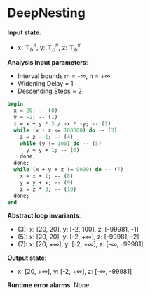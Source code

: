 # DeepNesting

**Input state**:
- x: $⊤_{b}^{\text{\#}}$, y: $⊤_{b}^{\text{\#}}$, z: $⊤_{b}^{\text{\#}}$

**Analysis input parameters**:
- Interval bounds m = -∞, n = +∞
- Widening Delay = 1
- Descending Steps = 2
```pascal
begin
  x = 20; -- (0)
  y = -2; -- (1)
  z = x + y * 3 / -x * -y; -- (2)
  while (x - z <= 100000) do -- (3)
    z = z - 1; -- (4)
    while (y != 100) do -- (5)
      y = y + 1; -- (6)
    done;
  done;
  while (x + y + z != 9999) do -- (7)
    x = x + 1; -- (8)
    y = y + x; -- (9)
    z = z * 3; -- (10)
  done;
end
```
**Abstract loop invariants**:
- (3): x: [20, 20], y: [-2, 100], z: [-99981, -1]
- (5): x: [20, 20], y: [-2, +∞], z: [-99981, -2]
- (7): x: [20, +∞], y: [-2, +∞], z: [-∞, -99981]

**Output state**:
- x: [20, +∞], y: [-2, +∞], z: [-∞, -99981]


**Runtime error alarms**:
None
